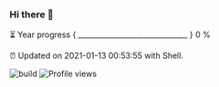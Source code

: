 ### Hi there 👋

⏳ Year progress { ______________________________ } 0 %

⏰ Updated on 2021-01-13 00:53:55 with Shell.

![build](https://github.com/shenxianpeng/shenxianpeng/workflows/build/badge.svg) ![Profile views](https://gpvc.arturio.dev/shenxianpeng)